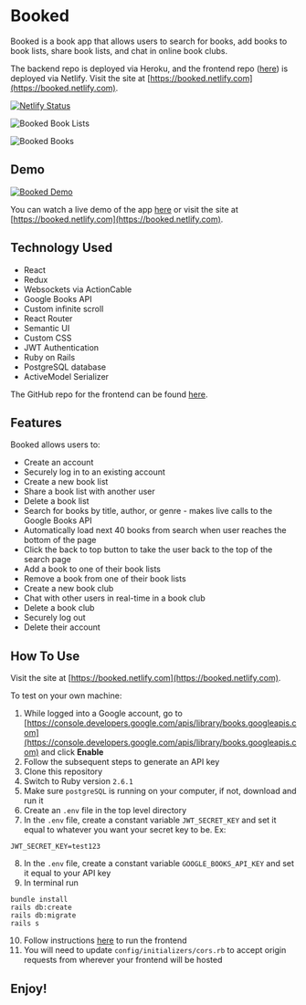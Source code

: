 # Booked

Booked is a book app that allows users to search for books, add books to book lists, share book lists, and chat in online book clubs.

The backend repo is deployed via Heroku, and the frontend repo ([here](https://github.com/aresnik11/booked-frontend)) is deployed via Netlify. Visit the site at [https://booked.netlify.com](https://booked.netlify.com).

[![Netlify Status](https://api.netlify.com/api/v1/badges/73e38dc7-1ee2-4cf8-baf2-52821da94970/deploy-status)](https://app.netlify.com/sites/booked/deploys)

![Booked Book Lists](https://user-images.githubusercontent.com/8761638/69598792-924b9180-0fd8-11ea-9500-6134ad2ead10.png)

![Booked Books](https://user-images.githubusercontent.com/8761638/69598794-94adeb80-0fd8-11ea-834f-5dd299b52a67.png)

## Demo

[![Booked Demo](http://img.youtube.com/vi/ufUUwquSsTg/0.jpg)](http://www.youtube.com/watch?v=ufUUwquSsTg)

You can watch a live demo of the app [here](http://www.youtube.com/watch?v=ufUUwquSsTg) or visit the site at [https://booked.netlify.com](https://booked.netlify.com).

## Technology Used

* React
* Redux
* Websockets via ActionCable
* Google Books API
* Custom infinite scroll
* React Router
* Semantic UI
* Custom CSS
* JWT Authentication
* Ruby on Rails
* PostgreSQL database
* ActiveModel Serializer

The GitHub repo for the frontend can be found [here](https://github.com/aresnik11/booked-frontend).

## Features

Booked allows users to:

* Create an account
* Securely log in to an existing account
* Create a new book list
* Share a book list with another user
* Delete a book list
* Search for books by title, author, or genre - makes live calls to the Google Books API
* Automatically load next 40 books from search when user reaches the bottom of the page
* Click the back to top button to take the user back to the top of the search page
* Add a book to one of their book lists
* Remove a book from one of their book lists
* Create a new book club
* Chat with other users in real-time in a book club
* Delete a book club
* Securely log out
* Delete their account

## How To Use

Visit the site at [https://booked.netlify.com](https://booked.netlify.com).

To test on your own machine:
1. While logged into a Google account, go to [https://console.developers.google.com/apis/library/books.googleapis.com](https://console.developers.google.com/apis/library/books.googleapis.com) and click **Enable**
2. Follow the subsequent steps to generate an API key
3. Clone this repository
4. Switch to Ruby version `2.6.1`
5. Make sure `postgreSQL` is running on your computer, if not, download and run it
6. Create an `.env` file in the top level directory
7. In the `.env` file, create a constant variable `JWT_SECRET_KEY` and set it equal to whatever you want your secret key to be. Ex:
```
JWT_SECRET_KEY=test123
```
8. In the `.env` file, create a constant variable `GOOGLE_BOOKS_API_KEY` and set it equal to your API key
9. In terminal run
```
bundle install
rails db:create
rails db:migrate
rails s
```
10. Follow instructions [here](https://github.com/aresnik11/booked-frontend) to run the frontend
11. You will need to update `config/initializers/cors.rb` to accept origin requests from wherever your frontend will be hosted

## Enjoy!
